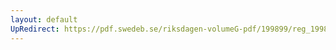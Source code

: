 ```yaml
---
layout: default
UpRedirect: https://pdf.swedeb.se/riksdagen-volumeG-pdf/199899/reg_199899/reg_199899_0016.pdf
---
```

